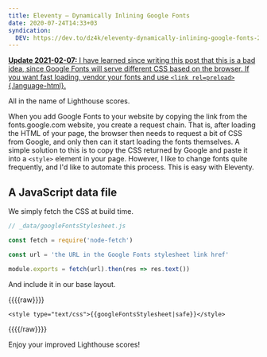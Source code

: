 ```yaml
---
title: Eleventy — Dynamically Inlining Google Fonts
date: 2020-07-24T14:33+03
syndication:
  DEV: https://dev.to/dz4k/eleventy-dynamically-inlining-google-fonts-2geg
---
```


 <ins> **Update <time>2021-02-07</time>:** I have learned since writing this post that this is a bad idea, since Google Fonts will serve different CSS based on the browser. If you want fast loading, vendor your fonts and use `<link rel=preload>`{.language-html}. </ins>

All in the name of Lighthouse scores.

When you add Google Fonts to your website by copying the link from the fonts.google.com website, you create a request chain. That is, after loading the HTML of your page, the browser then needs to request a bit of CSS from Google, and only then can it start loading the fonts themselves. A simple solution to this is to copy the CSS returned by Google and paste it into a `<style>` element in your page. However, I like to change fonts quite frequently, and I'd like to automate this process. This is easy with Eleventy.

## A JavaScript data file

We simply fetch the CSS at build time.

```js
// _data/googleFontsStylesheet.js

const fetch = require('node-fetch')

const url = 'the URL in the Google Fonts stylesheet link href'

module.exports = fetch(url).then(res => res.text())
```

And include it in our base layout.

{{{{raw}}}}
```liquid
<style type="text/css">{{googleFontsStylesheet|safe}}</style>
```
{{{{/raw}}}}

Enjoy your improved Lighthouse scores!
